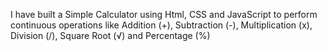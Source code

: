 I have built a Simple Calculator using Html, CSS and JavaScript to perform continuous operations like Addition (+), Subtraction (-), Multiplication (x), Division (/), Square Root (√) and Percentage (%) 
